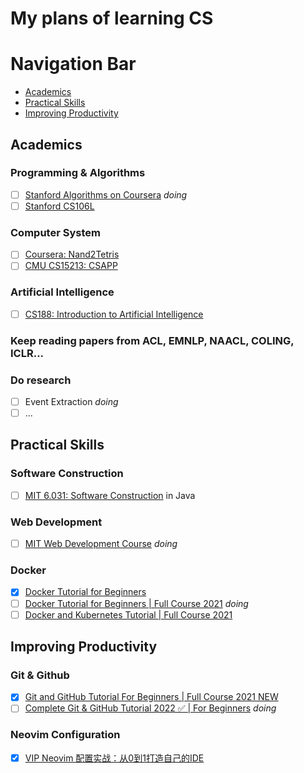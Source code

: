 # My plans of learning CS

# Navigation Bar

- [Academics](#academics)
- [Practical Skills](#practical-skills)
- [Improving Productivity](#improving-productivity)


## Academics


### Programming & Algorithms
  - [ ] [Stanford Algorithms on Coursera](https://www.coursera.org/specializations/algorithms) *doing*
  - [ ] [Stanford CS106L](docs/编程入门/CS106L.md)

### Computer System
  - [ ] [Coursera: Nand2Tetris](docs/体系结构/N2T.md)
  - [ ] [CMU CS15213: CSAPP](docs/体系结构/CSAPP.md)

### Artificial Intelligence
  - [ ] [CS188: Introduction to Artificial Intelligence](docs/人工智能/CS188.md)

### Keep reading papers from ACL, EMNLP, NAACL, COLING, ICLR...

### Do research
  - [ ] Event Extraction *doing*
  - [ ] ...

## Practical Skills

### Software Construction
  - [ ] [MIT 6.031: Software Construction](docs/软件工程/6031.md) in Java


### Web Development
  - [ ] [MIT Web Development Course](docs/Web开发/mitweb.md) *doing*

### Docker
  - [x] [Docker Tutorial for Beginners](https://www.youtube.com/watch?v=pTFZFxd4hOI)
  - [ ] [Docker Tutorial for Beginners | Full Course 2021](https://www.youtube.com/watch?v=p28piYY_wv8&t=1511s) *doing*
  - [ ] [Docker and Kubernetes Tutorial | Full Course 2021](https://www.youtube.com/watch?v=bhBSlnQcq2k&t=2757s)

## Improving Productivity

### Git & Github
  - [x] [Git and GitHub Tutorial For Beginners | Full Course 2021 NEW](https://www.youtube.com/watch?v=3fUbBnN_H2c)
  - [ ] [Complete Git & GitHub Tutorial 2022 ✅ | For Beginners](https://www.youtube.com/watch?v=IxCyFFlWxPA&t=2137s) *doing*
 
### Neovim Configuration
  - [x] [VIP Neovim 配置实战：从0到1打造自己的IDE](https://juejin.cn/book/7051157342770954277)
